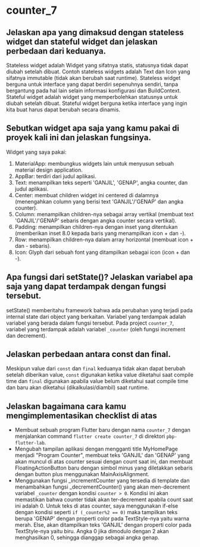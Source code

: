 # counter_7

## Jelaskan apa yang dimaksud dengan stateless widget dan stateful widget dan jelaskan perbedaan dari keduanya.

Stateless widget adalah Widget yang sifatnya statis, statusnya tidak dapat diubah setelah dibuat. Contoh stateless widgets adalah Text dan Icon yang sifatnya immutable (tidak akan berubah saat runtime). Stateless widget berguna untuk interface yang dapat berdiri sepenuhnya sendiri, tanpa bergantung pada hal lain selain informasi konfigurasi dan BuildContext. Stateful widget adalah widget yang memperbolehkan statusnya untuk diubah setelah dibuat. Stateful widget berguna ketika interface yang ingin kita buat harus dapat berubah secara dinamis. 

## Sebutkan widget apa saja yang kamu pakai di proyek kali ini dan jelaskan fungsinya.
Widget yang saya pakai:
1. MaterialApp: membungkus widgets lain untuk menyusun sebuah material design application.
3. AppBar: terdiri dari judul aplikasi.
4. Text: menampilkan teks seperti 'GANJIL', 'GENAP', angka counter, dan judul aplikasi.
5. Center: membuat children widget ini centered di dalamnya (menengahkan column yang berisi text 'GANJIL'/'GENAP' dan angka counter).
6. Column: menampilkan children-nya sebagai array vertikal (membuat text 'GANJIL'/'GENAP' sebaris dengan angka counter secara vertikal).
9. Padding: menampilkan children-nya dengan inset yang ditentukan (memberikan inset 8.0 kepada baris yang menampilkan icon + dan -).
10. Row: menampilkan children-nya dalam array horizontal (membuat icon + dan - sebaris).
12. Icon: Glyph dari sebuah font yang ditampilkan sebagai icon (icon + dan -).

## Apa fungsi dari setState()? Jelaskan variabel apa saja yang dapat terdampak dengan fungsi tersebut.
setState() memberitahu framework bahwa ada perubahan yang terjadi pada internal state dari object yang berkaitan. Variabel yang terdampak adalah variabel yang berada dalam fungsi tersebut. Pada project `counter_7`, variabel yang terdampak adalah variabel `_counter` (oleh fungsi increment dan decrement).

## Jelaskan perbedaan antara const dan final.
Meskipun value dari `const` dan `final` keduanya tidak akan dapat berubah setelah diberikan value, `const` digunakan ketika value diketahui saat compile time dan `final` digunakan apabila value belum diketahui saat compile time dan baru akan diketahui (dikalkulasi/diambil) saat runtime.

## Jelaskan bagaimana cara kamu mengimplementasikan checklist di atas
* Membuat sebuah program Flutter baru dengan nama `counter_7` dengan menjalankan command `flutter create counter_7` di direktori `pbp-flutter-lab`.
* Mengubah tampilan aplikasi dengan mengganti title MyHomePage menjadi "Program Counter", membuat teks 'GANJIL' dan 'GENAP' yang akan muncul di atas counter sesuai dengan count saat ini, dan membuat FloatingActionButton baru dengan simbol minus yang diletakkan sebaris dengan button plus menggunakan MainAxisAlignment.
* Menggunakan fungsi _incrementCounter yang tersedia di template dan menambahkan fungsi _decrementCounter() yang akan men-decrement variabel `_counter` dengan kondisi `counter > 0`. Kondisi ini akan memastikan bahwa counter tidak akan ter-decrement apabila count saat ini adalah 0. Untuk teks di atas counter, saya menggunakan if-else dengan kondisi seperti `if (_counter%2 == 0)` maka tampilkan teks berupa 'GENAP' dengan properti color pada TextStyle-nya yaitu warna merah. Else, akan ditampilkan teks 'GANJIL' dengan properti color pada TextStyle-nya yaitu biru. Angka 0 jika dimodulo dengan 2 akan menghasilkan 0, sehingga dianggap sebagai angka genap.
